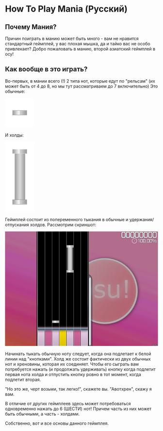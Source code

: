 How To Play Mania (Русский)
=============================

Почему Мания?
-------------

Причин поиграть в манию может быть много - вам не нравится стандартный геймплей, у вас плохая мышка, да и тайко вас не особо привлекает? Добро пожаловать в манию, второй азиатский геймплей в осу!

Как вообще в это играть?
------------------------

Во-первых, в мании всего (!) 2 типа нот, которые едут по "рельсам" (их может быть от 4 до 8, но мы тут рассматриваем до 7 включительно) Это обычные:

![Note](Basic.png "Note")

И холды:

![Hold](Hold.png "Hold")

Геймплей состоит из попеременного тыкания в обычные и удержания/отпускания холдов. Рассмотрим скриншот:

![osu!mania](Mania-Screenshot.jpg "osu!mania")

Начинать тыкать обычную ноту следует, когда она подлетает к белой линии над "кнопками". Холд же состоит фактически из двух обычных нот и хреновины, которая их соединяет. Чтобы его сыграть вам потребуется нажать (и продолжать удерживать) кнопку когда подлетит первая нота холда и отпустить кнопку ровно в тот момент, когда подлетит вторая.

"Но это же, черт возьми, так легко!", скажете вы. "Авотхрен", скажу я вам.

В отличие от других геймплеев здесь может потребоваться одновременно нажать до 6 (ШЕСТИ) нот! Причем часть из них может быть обычными, а часть - холдами.

Собственно, вот и все основы данного геймплея.
